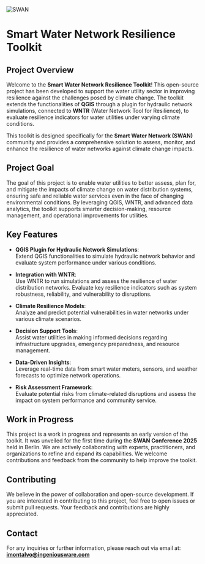 ![SWAN](https://granite-currant-36e.notion.site/image/attachment%3A6fd16f8f-37bc-4c85-9222-f802eb39d76a%3AUntitled_design_(5).png?table=block&id=1cbae7f0-f9a0-8052-81be-f360370b5520&spaceId=e8bde19c-1bbf-4363-8bbb-89f84170fcfd&width=2000&userId=&cache=v2)

# Smart Water Network Resilience Toolkit

## Project Overview  
Welcome to the **Smart Water Network Resilience Toolkit**! This open-source project has been developed to support the water utility sector in improving resilience against the challenges posed by climate change. The toolkit extends the functionalities of **QGIS** through a plugin for hydraulic network simulations, connected to **WNTR** (Water Network Tool for Resilience), to evaluate resilience indicators for water utilities under varying climate conditions.

This toolkit is designed specifically for the **Smart Water Network (SWAN)** community and provides a comprehensive solution to assess, monitor, and enhance the resilience of water networks against climate change impacts.

## Project Goal  
The goal of this project is to enable water utilities to better assess, plan for, and mitigate the impacts of climate change on water distribution systems, ensuring safe and reliable water services even in the face of changing environmental conditions. By leveraging QGIS, WNTR, and advanced data analytics, the toolkit supports smarter decision-making, resource management, and operational improvements for utilities.

## Key Features  
- **QGIS Plugin for Hydraulic Network Simulations**:  
  Extend QGIS functionalities to simulate hydraulic network behavior and evaluate system performance under various conditions.

- **Integration with WNTR**:  
  Use WNTR to run simulations and assess the resilience of water distribution networks. Evaluate key resilience indicators such as system robustness, reliability, and vulnerability to disruptions.

- **Climate Resilience Models**:  
  Analyze and predict potential vulnerabilities in water networks under various climate scenarios.

- **Decision Support Tools**:  
  Assist water utilities in making informed decisions regarding infrastructure upgrades, emergency preparedness, and resource management.

- **Data-Driven Insights**:  
  Leverage real-time data from smart water meters, sensors, and weather forecasts to optimize network operations.

- **Risk Assessment Framework**:  
  Evaluate potential risks from climate-related disruptions and assess the impact on system performance and community service.

## Work in Progress  
This project is a work in progress and represents an early version of the toolkit. It was unveiled for the first time during the **SWAN Conference 2025** held in Berlin. We are actively collaborating with experts, practitioners, and organizations to refine and expand its capabilities. We welcome contributions and feedback from the community to help improve the toolkit.

## Contributing  
We believe in the power of collaboration and open-source development. If you are interested in contributing to this project, feel free to open issues or submit pull requests. Your feedback and contributions are highly appreciated.


## Contact  
For any inquiries or further information, please reach out via email at:  
**[imontalvo@ingeniousware.com](mailto:imontalvo@ingeniousware.com)**
